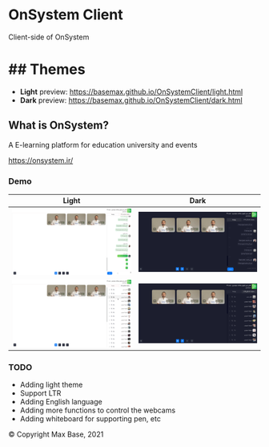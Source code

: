 # OnSystem Client

Client-side of OnSystem

# ## Themes

- **Light** preview: https://basemax.github.io/OnSystemClient/light.html
- **Dark** preview: https://basemax.github.io/OnSystemClient/dark.html

## What is OnSystem?

A E-learning platform for education university and events

https://onsystem.ir/

### Demo

| Light  | Dark |
| ------ | ----- |
| ![](demo3.png) | ![](demo1.png)
| ![](demo4.png) | ![](demo2.png)

### TODO

- Adding light theme
- Support LTR
- Adding English language
- Adding more functions to control the webcams
- Adding whiteboard for supporting pen, etc

© Copyright Max Base, 2021
